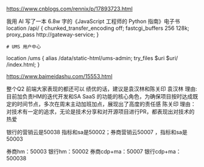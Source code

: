https://www.cnblogs.com/rennix/p/17893723.html

我用 AI 写了一本 6.8w 字的《JavaScript 工程师的 Python 指南》电子书
location /api/ {
        chunked_transfer_encoding off;
        fastcgi_buffers 256 128k;
        proxy_pass http://gateway-service;
    }
    
    
    # UMS 用户中心
   location /ums {
       alias /data/static-html/ums-admin;
       try_files $uri $uri/ /index.html;
   }


https://www.baimeidashu.com/15553.html

整个Q2 前端大家表现的都还可以
绩优的话，建议是袁汉林和陈关印
袁汉林 理由:  目前加负责HM的迭代开发和SA SaaS 的功能的核心角色，为确保项目按时达成既定的时间节点，多次在周末主动加班加点，展现出了高度的责任感
陈关印 理由：对技术有一定的追求，无论是技术分享和对开源项目进行PR，都表现出对技术的热爱


银行的营销云是50038 指标和sa是50002；券商营销云50007 ，指标和sa是50003

券商hm：50003
银行hm：50002
券商cdp+ma：50007
银行cdp+ma：500038





